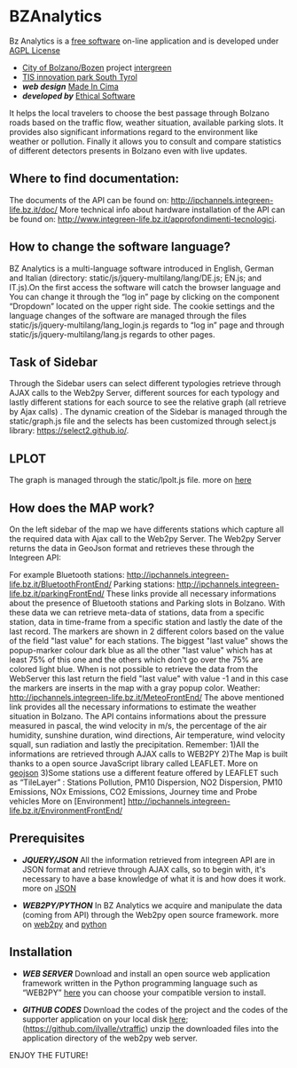 # BZAnalytics

Bz Analytics is a [free software](http://www.gnu.org/philosophy/free-sw.html) on-line application and is developed under [AGPL License](http://www.gnu.org/licenses/agpl-3.0.en.html)
* [City of Bolzano/Bozen](http://www.gemeinde.bozen.it/) project [intergreen](http://www.integreen-life.bz.it/) 
* [TIS innovation park South Tyrol](http://www.tis.bz.it) 
* ***web design*** [Made In Cima](http://www.madeincima.it) 
* ***developed by*** [Ethical Software](http://www.ethicalsoftware.it)

It helps the local travelers to choose the best passage through Bolzano roads based on the traffic flow, weather situation, available parking slots.  It provides also significant informations regard to the environment like weather or pollution. Finally it allows you to consult and compare statistics of different detectors presents in  Bolzano even  with live updates.

## Where to find documentation:
The documents of the API can be found on: http://ipchannels.integreen-life.bz.it/doc/
More technical info about hardware installation of the API can be found on: http://www.integreen-life.bz.it/approfondimenti-tecnologici.

## How to change the software language?
BZ Analytics is a multi-language software introduced in English, German and Italian (directory: static/js/jquery-multilang/lang/DE.js; EN.js; and IT.js).On the first access the software will catch the browser language and  You can change it through the “log in” page by clicking on the component “Dropdown” located on the upper right side. The cookie settings and the language changes of the software are managed through the files static/js/jquery-multilang/lang_login.js regards to “log in” page and through static/js/jquery-multilang/lang.js regards to other pages. 

## Task of Sidebar
Through the Sidebar users can select different typologies retrieve through AJAX calls to the Web2py Server, different sources for each typology and lastly different stations for each source to see the relative graph (all retrieve by Ajax calls) . The dynamic creation of the Sidebar is managed through the static/graph.js file and the selects has been customized through select.js library: https://select2.github.io/.

## LPLOT
The graph is managed through the static/lpolt.js file.
more on [here](http://www.flotcharts.org/)

## How does the MAP work?

On the left sidebar of the map we have differents stations which capture all the required data with  Ajax call to the Web2py Server. The Web2py Server returns the data in GeoJson format and retrieves these through the Integreen API: 

For example Bluetooth stations: http://ipchannels.integreen-life.bz.it/BluetoothFrontEnd/
Parking stations: http://ipchannels.integreen-life.bz.it/parkingFrontEnd/ 
These links provide all necessary informations about the presence of Bluetooth stations and  Parking slots in Bolzano. With these data we can retrieve meta-data of stations,  data from a specific station, data in time-frame from a specific station and lastly the date of the last record.
The markers are shown in 2 different colors based on the value of the field "last value" for each stations. The biggest "last value" shows the popup-marker colour dark blue as all the other "last value" which has at least 75% of this one and the others which don't go over the 75% are colored light blue. 
When is not possible to retrieve the data from the WebServer this last return the field "last value" with value -1 and in this case the markers are inserts in the map with a gray popup color.
Weather: http://ipchannels.integreen-life.bz.it/MeteoFrontEnd/
The above mentioned link provides all the necessary informations to estimate the weather situation in Bolzano. The API contains informations about the pressure measured in pascal, the wind velocity in m/s, the percentage of the air humidity, sunshine duration, wind directions, Air temperature, wind velocity squall, sun radiation and lastly the precipitation. 
Remember:
1)All the informations are retrieved through AJAX calls to WEB2PY
2)The Map is built thanks to a open source JavaScript library called LEAFLET. More on [geojson](http://leafletjs.com/examples/geojson.html)
3)Some stations use a different feature offered by LEAFLET such as “TileLayer”  : Stations Pollution, PM10 Dispersion, NO2 Dispersion, PM10 Emissions, NOx Emissions, CO2 Emissions, Journey time and Probe vehicles
More on [Environment] http://ipchannels.integreen-life.bz.it/EnvironmentFrontEnd/ 

## Prerequisites
* ***JQUERY/JSON***
All the information retrieved from integreen API are in JSON format and retrieve through  AJAX calls, so to begin with, it's necessary to have a base knowledge of what it is and how does it work. 
 more on [JSON](http://www.json.org)

* ***WEB2PY/PYTHON***
In BZ Analytics we acquire and manipulate the data (coming from API) through the Web2py open source framework.
more on [web2py](http://www.web2py.com/book/default/chapter/01) and [python](https://wiki.python.org/moin/BeginnersGuide)

## Installation
* ***WEB SERVER***
Download and install an open source web application framework written in the Python programming language such as “WEB2PY” [here](https://http://www.moneo.si/examples/download) you can choose your compatible version to install. 

* ***GITHUB CODES***
Download the codes of the project and the codes of the supporter application on your local disk [here](https://github.com/tis-innovation-park/w2panalytics); (https://github.com/ilvalle/vtraffic) 
unzip the downloaded files into the application directory  of the web2py web server.



ENJOY THE FUTURE!
